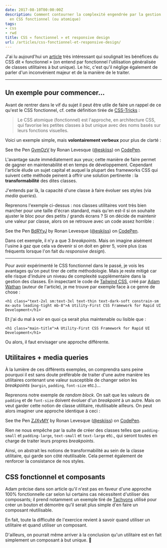 ```yaml
---
date: 2017-08-10T00:00:00Z
description: Comment contourner la complexité engendrée par la gestion des breakpoints
  en CSS fonctionnel (ou atomique)
tags:
- css
- rwd
title: CSS « fonctionnel » et responsive design
url: /articles/css-fonctionnel-et-responsive-design/
---
```


J'ai lu aujourd'hui un [article](https://adamwathan.me/css-utility-classes-and-separation-of-concerns/) très intéressant qui soulignait les bénéfices du CSS dit « fonctionnel » (on entend par fonctionnel l'utilisation généralisée de classes utilitaires à but unique). Le hic, c'est qu'il néglige également de parler d'un inconvénient majeur et de la manière de le traiter.

---

## Un exemple pour commencer...

Avant de rentrer dans le vif du sujet il peut être utile de faire un rappel de ce qu'est le CSS fonctionnel, cf. cette définition tirée de [CSS-Tricks](https://css-tricks.com/lets-define-exactly-atomic-css/)&nbsp;:

> Le CSS atomique (fonctionnel) est l'approche, en architecture CSS, qui favorise les petites classes à but unique avec des noms basés sur leurs fonctions visuelles.

Voici un exemple simple, mais **volontairement verbeux** pour plus de clarté&nbsp;:

<p data-height="265" data-theme-id="light" data-slug-hash="GvmOzV" data-default-tab="html,css" data-user="eskiiss" data-embed-version="2" data-pen-title="GvmOzV" class="codepen">See the Pen <a href="https://codepen.io/eskiiss/pen/GvmOzV/">GvmOzV</a> by Ronan Levesque (<a href="https://codepen.io/eskiiss">@eskiiss</a>) on <a href="https://codepen.io">CodePen</a>.</p>

L'avantage saute immédiatement aux yeux; cette manière de faire permet de gagner en maintenabilité et en temps de développement. Cependant l'article élude un sujet capital et auquel la plupart des frameworks CSS qui suivent cette méthode peinent à offrir une solution pertinente&nbsp;: la **transformabilité** des dites classes.

J'entends par là, la capacité d'une classe à faire évoluer ses styles (via *media queries*).

Reprenons l'exemple ci-dessus&nbsp;: nos classes utilitaires vont très bien marcher pour une taille d'écran standard, mais qu'en est-il si on souhaite ajuster le bloc pour des petits / grands écrans ? Si on décide de maintenir une valeur par classe, alors on se retrouve avec un code assez horrible&nbsp;:

<p data-height="265" data-theme-id="light" data-slug-hash="BdRYyJ" data-default-tab="html,css" data-user="eskiiss" data-embed-version="2" data-pen-title="BdRYyJ" class="codepen">See the Pen <a href="https://codepen.io/eskiiss/pen/BdRYyJ/">BdRYyJ</a> by Ronan Levesque (<a href="https://codepen.io/eskiiss">@eskiiss</a>) on <a href="https://codepen.io">CodePen</a>.</p>

Dans cet exemple, il n'y a que 3 *breakpoints*. Mais on imagine aisément l'usine à gaz que cela va devenir si on doit en gérer 5, voire plus (cas fréquents lorsque l'on fait du _responsive design_).

***

Pour avoir expérimenté le CSS fonctionnel dans le passé, je vois les avantages qu'on peut tirer de cette méthodologie. Mais je reste mitigé car elle risque d'induire un niveau de complexité supplémentaire dans la gestion des classes. En inspectant le code de [Tailwind CSS](https://tailwindcss.com/), créé par [Adam Wathan](https://twitter.com/adamwathan) (auteur de l'article), je me trouve par exemple face à ce genre de chose&nbsp;:

    <h1 class="text-2xl sm:text-3xl text-thin text-dark-soft constrain-sm mx-auto leading-tight mb-8">A Utility-First CSS Framework for Rapid UI Development</h1>

Et j'ai du mal à voir en quoi ça serait plus maintenable ou lisible que&nbsp;:

    <h1 class="main-title">A Utility-First CSS Framework for Rapid UI Development</h1>

Ou alors, il faut envisager une approche différente.

## Utilitaires + media queries

À la lumière de ces différents exemples, on comprendra sans peine pourquoi il est sans doute préférable de traiter d'une autre manière les utilitaires contenant une valeur susceptible de changer selon les *breakpoints* (`margin`, `padding`, `font-size` etc.)...

Reprenons notre exemple de *random block*. On sait que les valeurs de `padding` et de `font-size` doivent évoluer d'un *breakpoint* à un autre. Mais on veut garder cette notion de classe utilitaire, réutilisable ailleurs. On peut alors imaginer une approche identique à ceci&nbsp;:

<p data-height="265" data-theme-id="light" data-slug-hash="ZJXyMY" data-default-tab="html,css" data-user="eskiiss" data-embed-version="2" data-pen-title="vJmdzp" class="codepen">See the Pen <a href="https://codepen.io/eskiiss/pen/ZJXyMY/">ZJXyMY</a> by Ronan Levesque (<a href="https://codepen.io/eskiiss">@eskiiss</a>) on <a href="https://codepen.io">CodePen</a>.</p>

Rien ne nous empêche par la suite de créer des classes telles que `padding-small` et `padding-large`, `text-small` et `text-large` etc., qui seront toutes en charge de traiter leurs propres _breakpoints_.

Ainsi, on abstrait les notions de transformabilité au sein de la classe utilitaire, qui garde son côté réutilisable. Cela permet également de renforcer la consistance de nos styles.

## CSS fonctionnel et composants

Adam précise dans son article qu'il n'est pas en faveur d'une approche 100% fonctionnelle car selon lui certains cas nécessitent d'utiliser des composants; il prend notamment un exemple tiré de [Tachyons](http://tachyons.io/) utilisé pour créer un bouton et démontre qu'il serait plus simple d'en faire un composant réutilisable.

En fait, toute la difficulté de l'exercice revient à savoir quand utiliser un utilitaire et quand utiliser un composant.

D'ailleurs, on pourrait même arriver à la conclusion qu'un utilitaire est en fait simplement un composant à but unique. 🤔

<script async src="https://production-assets.codepen.io/assets/embed/ei.js"></script>

